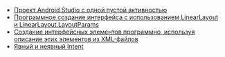 - [Проект Android Studio с одной пустой активностью](Empty-Activity/)
- [Программное создание интерфейса с использованием LinearLayout и LinearLayout.LayoutParams](Create-User-Interface-Programmatically/)
- [Создание интерфейсных элементов программно, используя описание этих элементов из XML-файлов](Layout-Inflater/)
- [Явный и неявный Intent](Intent/)
